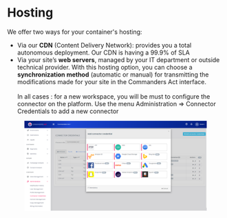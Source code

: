 # Hosting

We offer two ways for your container's hosting:

* Via our **CDN** (Content Delivery Network): provides you a total autonomous deployment. Our CDN is having a 99.9% of SLA
* Via your site’s **web servers**, managed by your IT department or outside technical provider. With this hosting option, you can choose a **synchronization method** (automatic or manual) for transmitting the modifications made for your site in the Commanders Act interface.\
  \
  In all cases : for a new workspace, you will be must to configure the connector on the platform. Use the menu Administration => Connector Credentials to add a new connector

<figure><img src="../../../../../../.gitbook/assets/image (110).png" alt=""><figcaption></figcaption></figure>

